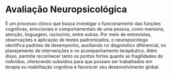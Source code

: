 # Avaliação Neuropsicológica

É um processo clínico que busca investigar o funcionamento das funções cognitivas, 
emocionais e comportamentais de uma pessoa, como memória, atenção, linguagem, 
raciocínio, entre outras. Por meio de entrevistas, observações e aplicação de 
testes padronizados, o neuropsicólogo identifica padrões de desempenho, 
auxiliando no diagnóstico diferencial, no planejamento de intervenções e no 
acompanhamento terapêutico. Além disso, permite reconhecer tanto os pontos 
fortes quanto as fragilidades do indivíduo, oferecendo subsídios para que 
possam ser trabalhados em terapia ou reabilitação cognitiva e 
favorecer seu desenvolvimento global.
